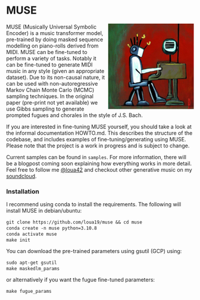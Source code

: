 # MUSE

<img align="right" style="margin-left: 5px;" src="piano.jpg" width="230" height="230">

MUSE (Musically Universal Symbolic Encoder) is a music transformer model, pre-trained by doing masked sequence modelling on piano-rolls derived from MIDI. MUSE can be fine-tuned to perform a variety of tasks. Notably it can be fine-tuned to generate MIDI music in any style (given an appropriate dataset). Due to its non-causal nature, it can be used with non-autoregressive Markov Chain Monte Carlo (MCMC) sampling techniques. In the original paper (pre-print not yet available) we use Gibbs sampling to generate prompted fugues and chorales in the style of J.S. Bach. 

If you are interested in fine-tuning MUSE yourself, you should take a look at the informal documentation HOWTO.md. This describes the structure of the codebase, and includes examples of fine-tuning/generating using MUSE. Please note that the project is a work in progress and is subject to change.

Current samples can be found in `samples`. For more information, there will be a blogpost coming soon explaining how everything works in more detail. Feel free to follow me [@loua42](https://twitter.com/loua42) and checkout other generative music on my [soundcloud](https://soundcloud.com/loua19).

### Installation 

I recommend using conda to install the requirements. The following will install MUSE in debian/ubuntu:

```
git clone https://github.com/loua19/muse && cd muse
conda create -n muse python=3.10.8
conda activate muse
make init
```

You can download the pre-trained parameters using gsutil (GCP) using:

```
sudo apt-get gsutil
make maskedlm_params
```

or alternatively if you want the fugue fine-tuned parameters:

```
make fugue_params
```
